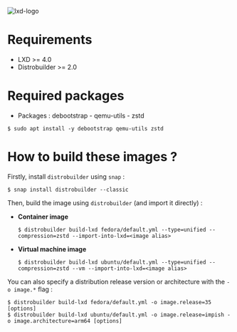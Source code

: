 <p><img src="https://blog.sakuragawa.moe/content/images/2021/03/9a2865f528f7b846cda54335dec298dda6109bb3.png" alt="lxd-logo" title="lxd" align="center"/></p>

# Requirements

- LXD >= 4.0
- Distrobuilder >= 2.0

# Required packages

- Packages : debootstrap - qemu-utils - zstd

```shell
$ sudo apt install -y debootstrap qemu-utils zstd
```

# How to build these images ?

Firstly, install `distrobuilder` using `snap` :

```shell
$ snap install distrobuilder --classic
```

Then, build the image using `distrobuilder` (and import it directly) :

* **Container image**

  ```shell
  $ distrobuilder build-lxd fedora/default.yml --type=unified --compression=zstd --import-into-lxd=<image alias>
  ```

* **Virtual machine image**

  ```shell
  $ distrobuilder build-lxd ubuntu/default.yml --type=unified --compression=zstd --vm --import-into-lxd=<image alias>
  ```

You can also specify a distribution release version or architecture with the `-o image.*` flag :

  ```shell
  $ distrobuilder build-lxd fedora/default.yml -o image.release=35 [options]
  $ distrobuilder build-lxd ubuntu/default.yml -o image.release=impish -o image.architecture=arm64 [options]
  ```
